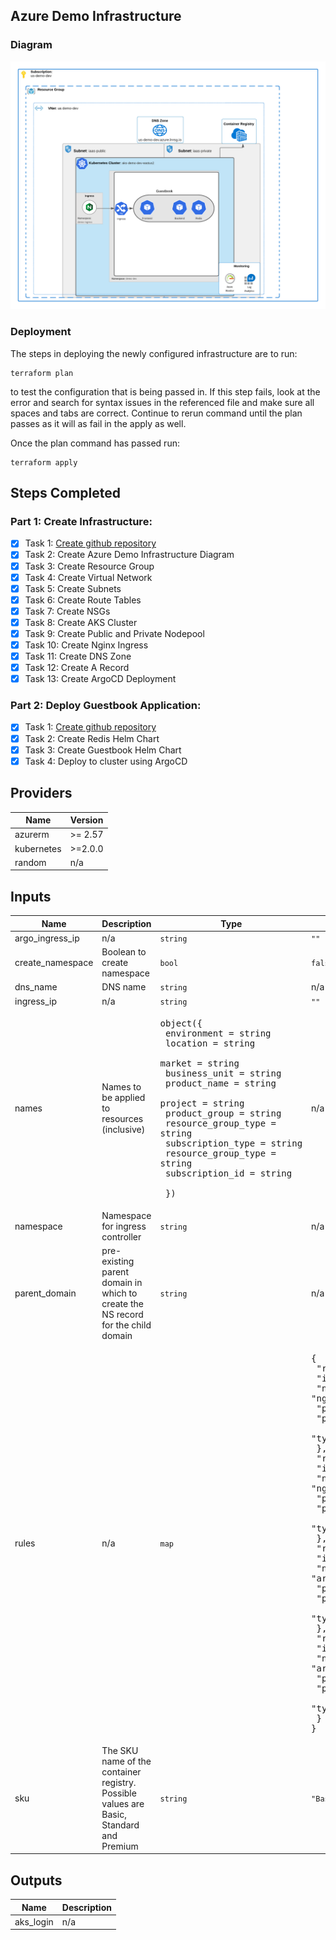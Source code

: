 
## Azure Demo Infrastructure 

### Diagram
![Alt text](docs/demoDiagram.png?raw=true "Infrastructure Diagram")

### Deployment
The steps in deploying the newly configured infrastructure are to run:
```
terraform plan
```
to test the configuration that is being passed in. If this step fails, look at the error and search for syntax issues in the referenced file and make sure all spaces and tabs are correct. Continue to rerun command until the plan passes as it will as fail in the apply as well.

Once the plan command has passed run:
```
terraform apply
```

## Steps Completed
### Part 1: Create Infrastructure:

- [X] Task 1: [Create github repository](https://github.com/wesleyemery/azure-devops-infrastructure)
- [X] Task 2: Create Azure Demo Infrastructure Diagram
- [X] Task 3: Create Resource Group
- [X] Task 4: Create Virtual Network
- [X] Task 5: Create Subnets
- [X] Task 6: Create Route Tables
- [X] Task 7: Create NSGs
- [X] Task 8: Create AKS Cluster
- [X] Task 9: Create Public and Private Nodepool
- [X] Task 10: Create Nginx Ingress
- [X] Task 11: Create DNS Zone
- [X] Task 12: Create A Record
- [X] Task 13: Create ArgoCD Deployment

### Part 2: Deploy Guestbook Application:
- [X] Task 1: [Create github repository](https://github.com/wesleyemery/azure-devops-app.git)
- [X] Task 2: Create Redis Helm Chart
- [X] Task 3: Create Guestbook Helm Chart
- [X] Task 4: Deploy to cluster using ArgoCD

<!--- BEGIN_TF_DOCS --->
## Providers

| Name | Version |
|------|---------|
| azurerm | >= 2.57 |
| kubernetes | >=2.0.0 |
| random | n/a |

## Inputs

| Name | Description | Type | Default | Required |
|------|-------------|------|---------|:-----:|
| argo\_ingress\_ip | n/a | `string` | `""` | no |
| create\_namespace | Boolean to create namespace | `bool` | `false` | no |
| dns\_name | DNS name | `string` | n/a | yes |
| ingress\_ip | n/a | `string` | `""` | no |
| names | Names to be applied to resources (inclusive) | <pre>object({<br>    environment         = string<br>    location            = string<br>    market              = string<br>    business_unit       = string<br>    product_name        = string<br>    project             = string<br>    product_group       = string<br>    resource_group_type = string<br>    subscription_type   = string<br>    resource_group_type = string<br>    subscription_id     = string<br><br>  })</pre> | n/a | yes |
| namespace | Namespace for ingress controller | `string` | n/a | yes |
| parent\_domain | pre-existing parent domain in which to create the NS record for the child domain | `string` | n/a | yes |
| rules | n/a | `map` | <pre>{<br>  "rule1": {<br>    "ip": "",<br>    "name": "nginxAllowHTTPInbound",<br>    "port": "80",<br>    "priority": "200",<br>    "type": "nginx"<br>  },<br>  "rule2": {<br>    "ip": "",<br>    "name": "nginxAllowHTTPSInbound",<br>    "port": "443",<br>    "priority": "201",<br>    "type": "nginx"<br>  },<br>  "rule3": {<br>    "ip": "",<br>    "name": "argocdAllowHTTPInbound",<br>    "port": "80",<br>    "priority": "202",<br>    "type": "argocd"<br>  },<br>  "rule4": {<br>    "ip": "",<br>    "name": "argocdAllowHTTPSInbound",<br>    "port": "443",<br>    "priority": "203",<br>    "type": "argocd"<br>  }<br>}</pre> | no |
| sku | The SKU name of the container registry. Possible values are Basic, Standard and Premium | `string` | `"Basic"` | no |

## Outputs

| Name | Description |
|------|-------------|
| aks\_login | n/a |
<!--- END_TF_DOCS --->
